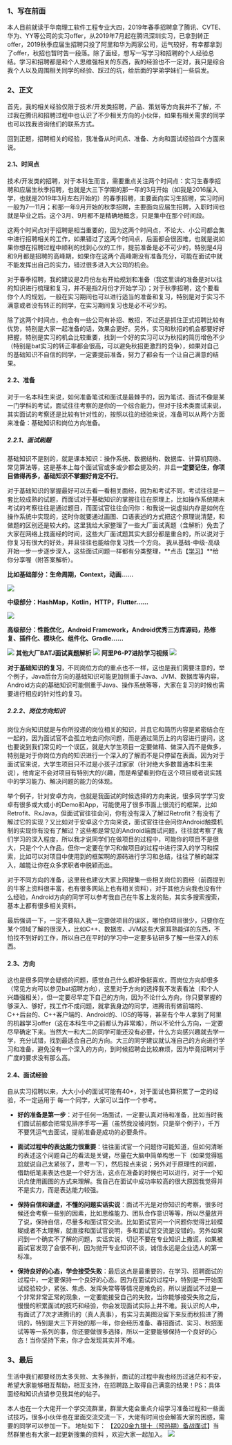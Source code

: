 

### 1、写在前面

本人目前就读于华南理工软件工程专业大四，2019年春季招聘拿了腾讯、CVTE、华为、YY等公司的实习offer，从2019年7月起在腾讯深圳实习，已拿到转正offer，2019秋季应届生招聘只投了阿里和华为两家公司，运气较好，有幸都拿到了offer，秋招也暂时告一段落。除了面经，想写一写学习和招聘的个人经验总结。学习和招聘都是和个人思维强相关的东西，我的经验也不一定对，我只是综合我个人以及周围相关同学的经验、踩过的坑，给后面的学弟学妹们一些启发。

### 2、正文

首先，我的相关经验仅限于技术/开发类招聘，产品、策划等方向我并不了解，不过我在腾讯和招聘过程中也认识了不少相关方向的小伙伴，如果有相关需求的同学也可以找我咨询他们的联系方式。

回到正题，招聘相关的经验，我准备从时间点、准备、方向和面试经验四个方面来说。

#### 2.1、时间点

技术/开发类的招聘，对于本科生而言，需要重点关注两个时间点：实习生春季招聘和应届生秋季招聘，也就是大三下学期的那一年的3月开始（如我是2016届入学，也就是2019年3月左右开始的）的春季招聘，主要面向实习生招聘，实习时间一般为7—11月；和那一年9月开始的秋季招聘，主要面向应届生招聘，入职时间也就是毕业之后。这个3月、9月都不是精确地概念，只是集中在那个时间段。

这两个时间点对于招聘是相当重要的，因为这两个时间点，不论大、小公司都会集中进行招聘相关的工作，如果错过了这两个时间点，后面都会很困难，也就是说如果你想在招聘过程中顺利的找到心仪的工作，提前准备是必不可少的，特别是4月和9月都是招聘的高峰期，如果你在这两个高峰期没有准备充分，可能在面试中就不能发挥出自己的实力，错过很多进入大公司的机会。

对于春季招聘，我的建议是2月份左右开始规划和准备（我这里讲的准备是对以往的知识进行梳理和复习，并不是指2月份才开始学习）；对于秋季招聘，这个要看你个人的规划，一般在实习期间也可以进行适当的准备和复习，特别是对于实习不满意或者没有转正的同学，在实习期间复习也是必不可少的。

除了这两个时间点，也会有一些公司有补招、散招，不过还是抓住正式招聘比较有优势，特别是大家一起准备的话，效果会更好。另外，实习和秋招的机会都要好好把握，特别是实习的机会比较重要，找到一个好的实习可以为秋招的简历增色不少（特别是bat实习的转正率都会很高，可以避免秋招更激烈的竞争），如果对自己的基础知识不自信的同学，一定要提前准备，努力了都会有一个让自己满意的结果。

#### 2.2、准备

对于一名本科生来说，如何准备笔试和面试是最棘手的，因为笔试、面试不像是某一门学科的考试，面试往往考察的是你的一个综合能力，但对于技术类面试来说，其实面试的考察还是比较有针对性的，按照以往的经验来说，准备可以从两个方面来准备：基础知识和岗位方向准备。

##### 2.2.1、面试刷题

基础知识不是别的，就是课本知识：操作系统、数据结构、数据库、计算机网络、常见算法等，这是基本上每个面试官或多或少都会提及的，并且**一定要记住，你项目做得再多，基础知识不掌握好肯定不行**。

对于基础知识的掌握最好可以去看一看相关面经，因为和考试不同，考试往往是一套比较成熟的试题，而面试对于基础知识的掌握往往在原理上，比如操作系统期末考试的考察往往是通过题目，而面试官往往会问你：和我说一说虚拟内存是如何在操作系统中实现的，这时你就要通过画图、口语表述的方式把这个原理说清楚，和做题的区别还是较大的。这里我给大家整理了一些大厂面试真题（含解析）免去了大家在网络上找面经的时间，这些大厂面试题其实大部分都是重合的，所以说对于你复习有很大的好处，并且往往也能给你复习找一个方向。
我从基础-中级-高级开始一步一步逐步深入，这些面试问题一样都有分类整理，**点击【[学习](https://shimo.im/docs/VW6gJxVvwGjtWtcv/read)】**给你分享喔（附答案解析）。

**比如基础部分：生命周期，Context，动画......**

![](https://upload-images.jianshu.io/upload_images/23087078-db9b5a8e218e6d83.png?imageMogr2/auto-orient/strip|imageView2/2/w/1200/format/webp)

**中级部分：HashMap，Kotlin，HTTP，Flutter......**

![](https://upload-images.jianshu.io/upload_images/23087078-9f4555cb44a188ae.png?imageMogr2/auto-orient/strip|imageView2/2/w/1200/format/webp)

**高级部分：性能优化，Android Framework，Android优秀三方库源码，热修复、插件化、模块化、组件化、Gradle......**

![](https://upload-images.jianshu.io/upload_images/23087078-aef0bdd815d1382c.png?imageMogr2/auto-orient/strip|imageView2/2/w/1200/format/webp)
**其他大厂BATJ面试真题解析**
![](https://upload-images.jianshu.io/upload_images/23087078-21c8225f01973111.png?imageMogr2/auto-orient/strip%7CimageView2/2/w/1240)
**阿里P6-P7进阶学习视频**
![](https://upload-images.jianshu.io/upload_images/23087078-bd23b90e0f1448a2.png?imageMogr2/auto-orient/strip%7CimageView2/2/w/1240)


**对于基础知识的复习**，不同岗位方向的重点也不一样，这也是我们需要注意的，举个例子，Java后台方向的基础知识可能更加侧重于Java、JVM、数据库等内容，Android方向的基础知识可能侧重于Java、操作系统等等，大家在复习的时候也需要进行相应的针对性的复习。

##### 2.2.2、岗位方向知识

岗位方向知识就是与你所投递的岗位相关的知识，并且它和简历内容是紧密结合在一起的，因为面试官不会孤立地去问你问题，而是通过简历上的内容进行提问，这也要说到我们常见的一个误区，就是大学生项目一定要做精、做深入而不是做多，特别是对于你岗位方向的知识进行一个深入的了解而不是只停留在表面。因为对于面试官来说，大学生项目只不过是小孩子过家家（针对绝大多数普通本科生来说），他肯定不会对项目有特别大的兴趣，而是希望看到你在这个项目或者说实践中的学习能力、解决问题的能力的体现。

举个例子，针对安卓方向，也就是我面试的时候选择的方向来说，很多同学学习安卓有很多或大或小的Demo和App，可能使用了很多市面上很流行的框架，比如Retrofit、RxJava，但面试官往往会问，你有没有深入了解过Retrofit？有没有了解过它的实现？又比如对于安卓这个方向来说，面试官往往会问你Android触摸机制的实现你有没有了解过？这些都是常见的Android端面试问题，往往就考察了我们学习的深入程度，所以我才说同学们在做项目的过程中，可能你的项目不是很大，只是个个人作品，但你一定要在学习和做项目的过程中进行深入的学习和探索，比如可以对项目中使用到的框架啊的源码进行学习和总结，往往了解的越深入，越能让你在众多求职者中脱颖而出。

对于不同方向的准备，这里我也建议大家上网搜集一些相关岗位的面经（前面提到的牛客上资料很丰富，也有很多网站上也有相关资料），对于其他方向我也没有什么经验，Android方向的同学可以参考我自己在牛客上发的贴，其实多搜索搜索，基本上都有很多相关资料。

最后强调一下，一定不要陷入我一定要做项目的误区，哪怕你项目很少，只要你在某个领域了解的很深入，比如C++、数据库、JVM这些大家耳熟能详的东西，不怕找不到好的工作，所以自己在平时的学习中一定要多钻研多了解一些深入的东西。

#### 2.3、方向

这也是很多同学会疑惑的问题，感觉自己什么都好像挺喜欢，而岗位方向却很多（常见方向可以参见bat招聘方向），这里对于方向的选择我不发表看法（和个人兴趣强相关），但一定要尽早定下自己的方向，因为不论什么方向，你只要掌握的够深入、够好，找工作不成问题，就拿我身边的同学，进腾讯有做前端的、C++后台的、C++客户端的、Android的、IOS的等等，甚至有个牛人拿到了阿里的机器学习offer（这在本科生中之前都认为非常难），所以不论什么方向，一定要尽早确定下来。当然大一和大二的同学可能还没有必要，什么方向感兴趣就去学一学，充分试错，找到最适合自己的方向。大三的同学建议就认准自己的方向进行学习和准备，避免没有一个深入的方向，到时候招聘会比较麻烦，因为毕竟招聘对于广度的要求没有那么高。

#### 2.4、面试经验

自从实习招聘以来，大大小小的面试可能有40+，对于面试也算积累了一定的经验，不一定适用于 每一个同学，大家可以当作一个参考。

*   **好的准备是第一步**：对于任何一场面试，一定要认真对待和准备，比如当时我们面试前都会把常见排序手写一遍（虽然我没被问到，只是举个例子），千万不要凭运气去面试，提前准备是成功的必要条件。

*   **面试过程中的表达能力很重要**：往往面试官一个问题你可能知道，但如何清晰的表述这个问题自己的看法是关键，尽量在大脑中简单构思一下（如果觉得尴尬就说自己太紧张了，思考一下），然后按点来说；另外对于原理性的问题，借助纸笔来表达也是一个好方法，这点在准备的时候也可以进行，对于一个知识点使用画图的方式来理解。我自己在面试中成功率较高的很大原因我觉得并不是实力，而是表达能力较强。

*   **保持自信和谦虚，不懂的问题实话实说**：面试不光是对你知识的考察，很多时候还会考察一些别的因素，比如思维能力、团队合作意识等等，所以尽量放开了说，保持自信，尽量多和面试官交流。比如面试官问一个问题你觉得比较模糊或者不太理解，就直接和面试官说明，多和面试官交流是没错的。另外如果问到一个确实不了解的问题，实话实说，切记不要在专业知识上撒谎，如果被面试官发现了会很不利，因为抛开专业知识不谈，诚信永远是企业选人的第一标准。

*   **保持良好的心态，学会接受失败**：最后这点是最重要的，在学习、招聘面试的过程中，一定要保持一个良好的心态。因为在面试的过程中，特别是一开始面试经验较少，紧张、焦虑、发挥失常等等情况是难免的，所以说面试不过是一个非常非常正常的现象，一定要能接受自己的失败，当你能够接受失败之后，慢慢的积累面试的技巧和经验，你会发现面试实际上并不难。我认识的人中，有面试了7次才进腾讯的（真人真事），有实习去美图没留下来反而秋招进了腾讯的，特别是大三下开始的那一年，你会经历准备、春招面试、实习、秋招面试等等一系列的事，你还要做很多选择，所以一定要能够保持一个良好的心态！当你坚持下来，你才会发现其实并不难。

 ### 3、最后

生活中我们都要经历太多失败、太多挫折，面试的过程中我也经历过迷茫和不安，希望大家能够相互帮助，相互支持，在招聘路上取得自己满意的结果！PS：具体面经和知识点请参见我其他的帖子。

本人也在一个大佬开一个学交流群里，群里大佬会重点介绍学习准备过程和一些面试技巧，很多小伙伴也在里面交流交流一下，大佬有时间也会解答大家的困惑，需要的同学可以参加一下。
地址如下： 【[2020金九银十（预热期）备战面试](https://jq.qq.com/?_wv=1027&k=VfOvO6bx)】当然群里也有大家一起更新搜集的资料 ，欢迎大家一起加入。
![](https://upload-images.jianshu.io/upload_images/23087078-28e0aa901d54ceb8.png?imageMogr2/auto-orient/strip%7CimageView2/2/w/1240)


